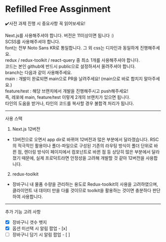 # Refilled Free Assginment

✔️사전 과제 진행 시 중요사항 꼭 읽어보세요!

Next.js를 사용해주셔야 합니다. 버전은 11이상이면 됩니다 :) <br/>
SCSS를 사용해주셔야 합니다.<br/>
font는 전부 Noto Sans KR로 통일합니다. 그 외 css는 디자인과 동일하게 진행해주세요.<br/>
redux / redux-toolkit / react-query 중 최소 1개를 사용해주셔야 합니다.<br/>
코드는 본인 github에 반드시 public으로 설정하셔서 올려주셔야 합니다.<br/>
branch는 다음과 같이 사용해주세요.<br/>
main : 개발이 완료되면 main으로 PR을 날려주세요! (main으로 바로 합치지 말아주세요.)<br/>
feature/test : 해당 브랜치에서 개발을 진행해주시고 push해주세요!<br/>
즉, 레포에 main, feature/test 이렇게 2개의 브랜치가 있으면 됩니다.<br/>
타인의 도움을 받거나, 타인의 코드를 복사할 경우 불합격 처리가 됩니다.<br/>

---

사용 스택

1. Next.js 12버전

- 13버전으로 오면서 app dir로 바뀌어 12버전과 많은 부분에서 달라졌습니다. RSC의 적극적인 활용이나 폴더-파일으로 구성된 기존의 라우팅 방식이 폴더 단위로 바뀐 점, 렌더링 방식이 페이지에서 컴포넌트로 바뀐 점 등 상당히 많은 부분에서 달라졌기 때문에, 실제 프로덕트라면 안정성을 고려해 개발할 것 같아 12버전을 사용합니다.

2. redux-toolkit

- 장바구니 내 물품 수량을 관리하는 용도로 Redux-toolkit의 사용을 고려하였으며, 클라이언트 내 데이터 만을 다룰 것이므로 toolkit을 활용하는 것이면 충분하다 판단하여 사용합니다.

---

추가 기능 고려 사항

- [x] 장바구니 갯수 뱃지
- [x] 옵션 미선택 시 알림 팝업 - [x]
- [ ] 장바구니 담기 시 알림 팝업 - [ ]

